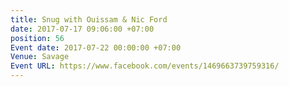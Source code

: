 ```yaml
---
title: Snug with Ouissam & Nic Ford
date: 2017-07-17 09:06:00 +07:00
position: 56
Event date: 2017-07-22 00:00:00 +07:00
Venue: Savage
Event URL: https://www.facebook.com/events/1469663739759316/
---
```


